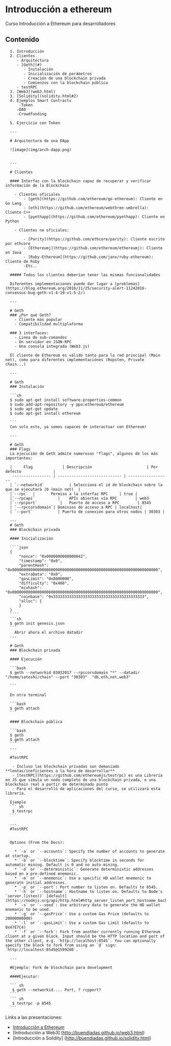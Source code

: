 # Introducción a ethereum

Curso Introducción a Ethereum para desarrolladores

## Contenido

      1. Introducción
      2. Clientes
         - Arquitectura
         - [Geth](#)
            - Instalación
            - Inicialización de parámetros
            - Creación de una blockchain privada
            - Comienzos con la blockchain pública
         - testRPC
      3. [Web3](web3.html)
      3. [Solidity](solidity.html#2)
      4. Ejemplos Smart Contracts
          -Token
         -DAO
         -Crowdfunding

      5. Ejercicio con Token

      ---

      # Arquitectura de una DApp

      ![image](img/arch-dapp.png)


      ---

      # Clientes

      #### Interfaz con la blockchain capaz de recuperar y verificar información de la Blockchain

        - Clientes oficiales
            - [geth](https://github.com/ethereum/go-ethereum): Cliente en Go Lang
            - [eth](https://github.com/ethereum/webthree-umbrella): Cliente C++
            - [pyethapp](https://github.com/ethereum/pyethapp): Cliente en Python

        - Clientes no oficiales:

            - [Parity](https://github.com/ethcore/parity): Cliente escrito por ethcore
            - [Ethereumj](https://github.com/ethereum/ethereumj): Cliente en Java
            - [Ruby-Ethereum](https://github.com/janx/ruby-ethereum): Cliente de Ruby
            -Etc..

      ##### Todos los clientes deberían tener las mismas funcionalidades

      Diferentes implementaciones puede dar lugar a [problemas](https://blog.ethereum.org/2016/11/25/security-alert-11242016-consensus-bug-geth-v1-4-19-v1-5-2/)

      ---

      # Geth
      ### ¿Por qué Geth?
        - Cliente más popular
        - Compatibilidad multiplaforma

      ### 3 interfaces:
        - Linea de sub-comandos
        - Un servidor en JSON-RPC
        - Una consola integrada (Web3.js)

      El cliente de Ethereum es válido tanto para la red principal (Main net), como para diferentes implementaciónes (Ropsten, Private chain...)

      ---

      # Geth
      ### Instalación

      ```sh
      $ sudo apt-get install software-properties-common
      $ sudo add-apt-repository -y ppa:ethereum/ethereum
      $ sudo apt-get update
      $ sudo apt-get install ethereum

      ```
      Con solo esto, ya somos capaces de interactuar con Ethereum!

      ---

      # Geth
      ### Flags
      La ejecución de Geth admite numerosos "flags", algunos de los más importantes:

      |     Flag             | Descripción                        | Por defecto              |
       ----------------- | ---------------------------- | ------------------
      | `--networkid`           | Selecciona el id de blockchain sobre la que se ejecutará |0 (main net)  |
      |`--rpc`  |       Permiso a la interfaz RPC     | true |
      |`--rpcapi`          |    APIs abiertas vía RPC        | web3
      |`--rpcport`          |   Puerto de acceso a RPC        | 8545
      | `--rpccorsdomain`| Dominios de acceso a RPC | localhost|
      | `--port`           | Puerto de conexión para otros nodos | 30303 |

      ---
      # Geth
      ### Blockchain privada

      #### Inicialización

      ````json
      {
          "nonce": "0x0000000000000042",
          "timestamp": "0x0",
          "parentHash": "0x0000000000000000000000000000000000000000000000000000000000000000",
          "extraData": "0x0",
          "gasLimit": "0x8000000",
          "difficulty": "0x400",
          "mixhash": "0x0000000000000000000000000000000000000000000000000000000000000000",
          "coinbase": "0x3333333333333333333333333333333333333333",
          "alloc": {
          }
      }
      ````
      ```sh
      $ geth init genesis.json
      ```
        Abrir ahora el archivo datadir
      ---

      # Geth
      ### Blockchain privada

      #### Ejecución

      ```bash
      $ geth --networkid 03032017 --rpccorsdomain "*" --datadir "/home/satoshi/chain" --port "30303"  "db,eth,net,web3"

      ```

      En otra terminal

      ```bash
      $ geth attach
      ```

      #### Blockchain pública

      ```bash
      $ geth
      $ geth attach
      ```
      ---

      #TestRPC

       - Incluso las blockchain privadas son demasiado **lentas/ineficientes a la hora de desarrollar**
       - [testRPC](https://github.com/ethereumjs/testrpc) es una Librería en JS que simula un nodo completo de una blockchain privada, o una blockchain real a partir de determinado punto
       - Para el desarrollo de aplicaciones del curso, se utilizará esta librería.

      Ejemplo
      ``` sh
       $ testrpc
      ```

      ---
      #TestRPC


      Options (From the Docs):

        * `-a` or `--accounts`: Specify the number of accounts to generate at startup.
        * `-b` or `--blocktime`: Specify blocktime in seconds for automatic mining. Default is 0 and no auto-mining.
        * `-d` or `--deterministic`: Generate deterministic addresses based on a pre-defined mnemonic.
        * `-m` or `--mnemonic`: Use a specific HD wallet mnemonic to generate initial addresses.
        * `-p` or `--port`: Port number to listen on. Defaults to 8545.
        * `-h` or `--hostname`: Hostname to listen on. Defaults to Node's `server.listen()` [default](https://nodejs.org/api/http.html#http_server_listen_port_hostname_backlog_callback).
        * `-s` or `--seed`: Use arbitrary data to generate the HD wallet mnemonic to be used.
        * `-g` or `--gasPrice`: Use a custom Gas Price (defaults to 20000000000)
        * `-l` or `--gasLimit`: Use a custom Gas Limit (defaults to 0x47E7C4)
        * `-f` or `--fork`: Fork from another currently running Ethereum client at a given block. Input should be the HTTP location and port of the other client, e.g. `http://localhost:8545`. You can optionally specify the block to fork from using an `@` sign: `http://localhost:8545@1599200`.

      ---

      #Ejemplo: Fork de blockchain para development

      ####Ejecutar:

      ``` sh
       $ geth --networkid.... Port, ? rcpport?
      ```
      ``` sh
       $ testrpc -p 8545
      ```

Links a las presentaciones: 

  - [Introducción a Ethereum](http://buendiadas.github.io/ethereum.html)
  - [Introducción a Web3] (http://buendiadas.github.io/web3.html)
  - [Introducción a Solidity] (http://buendiadas.github.io/solidity.html)

